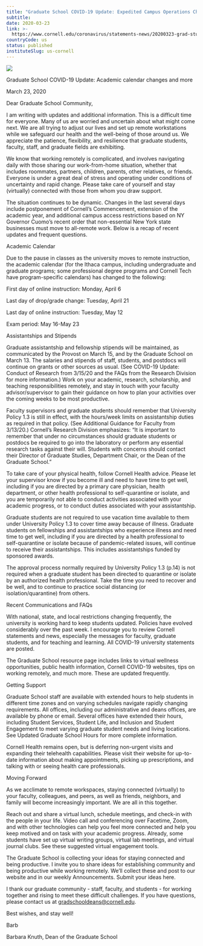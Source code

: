 ```yaml
---
title: "Graduate School COVID-19 Update: Expedited Campus Operations Changes"
subtitle: 
date: 2020-03-23
link: >-
  https://www.cornell.edu/coronavirus/statements-news/20200323-grad-students-calendar-changes.cfm
countryCode: us
status: published
instituteSlug: us-cornell
---
```

![](https://www.cornell.edu/coronavirus/_assets/images/coronavirus-highres.jpg)

Graduate School COVID-19 Update: Academic calendar changes and more

March 23, 2020

Dear Graduate School Community,

I am writing with updates and additional information. This is a difficult time for everyone. Many of us are worried and uncertain about what might come next. We are all trying to adjust our lives and set up remote workstations while we safeguard our health and the well-being of those around us. We appreciate the patience, flexibility, and resilience that graduate students, faculty, staff, and graduate fields are exhibiting.

We know that working remotely is complicated, and involves navigating daily with those sharing our work-from-home situation, whether that includes roommates, partners, children, parents, other relatives, or friends. Everyone is under a great deal of stress and operating under conditions of uncertainty and rapid change. Please take care of yourself and stay (virtually) connected with those from whom you draw support.

The situation continues to be dynamic. Changes in the last several days include postponement of Cornell’s Commencement, extension of the academic year, and additional campus access restrictions based on NY Governor Cuomo’s recent order that non-essential New York state businesses must move to all-remote work. Below is a recap of recent updates and frequent questions.

Academic Calendar

Due to the pause in classes as the university moves to remote instruction, the academic calendar (for the Ithaca campus, including undergraduate and graduate programs; some professional degree programs and Cornell Tech have program-specific calendars) has changed to the following:

First day of online instruction: Monday, April 6

Last day of drop/grade change: Tuesday, April 21

Last day of online instruction: Tuesday, May 12

Exam period: May 16-May 23

Assistantships and Stipends

Graduate assistantship and fellowship stipends will be maintained, as communicated by the Provost on March 15, and by the Graduate School on March 13. The salaries and stipends of staff, students, and postdocs will continue on grants or other sources as usual. (See COVID-19 Update: Conduct of Research from 3/15/20 and the FAQs from the Research Division for more information.) Work on your academic, research, scholarship, and teaching responsibilities remotely, and stay in touch with your faculty advisor/supervisor to gain their guidance on how to plan your activities over the coming weeks to be most productive.

Faculty supervisors and graduate students should remember that University Policy 1.3 is still in effect, with the hours/week limits on assistantship duties as required in that policy. (See Additional Guidance for Faculty from 3/13/20.) Cornell’s Research Division emphasizes: “It is important to remember that under no circumstances should graduate students or postdocs be required to go into the laboratory or perform any essential research tasks against their will. Students with concerns should contact their Director of Graduate Studies, Department Chair, or the Dean of the Graduate School.”

To take care of your physical health, follow Cornell Health advice. Please let your supervisor know if you become ill and need to have time to get well, including if you are directed by a primary care physician, health department, or other health professional to self-quarantine or isolate, and you are temporarily not able to conduct activities associated with your academic progress, or to conduct duties associated with your assistantship.

Graduate students are not required to use vacation time available to them under University Policy 1.3 to cover time away because of illness. Graduate students on fellowships and assistantships who experience illness and need time to get well, including if you are directed by a health professional to self-quarantine or isolate because of pandemic-related issues, will continue to receive their assistantships. This includes assistantships funded by sponsored awards.

The approval process normally required by University Policy 1.3 (p.14) is not required when a graduate student has been directed to quarantine or isolate by an authorized health professional. Take the time you need to recover and be well, and to continue to practice social distancing (or isolation/quarantine) from others.

Recent Communications and FAQs

With national, state, and local restrictions changing frequently, the university is working hard to keep students updated. Policies have evolved considerably over the past week. I encourage you to review Cornell statements and news, especially the messages for faculty, graduate students, and for teaching and learning. All COVID-19 university statements are posted.

The Graduate School resource page includes links to virtual wellness opportunities, public health information, Cornell COVID-19 websites, tips on working remotely, and much more. These are updated frequently.

Getting Support

Graduate School staff are available with extended hours to help students in different time zones and on varying schedules navigate rapidly changing requirements. All offices, including our administrative and deans offices, are available by phone or email. Several offices have extended their hours, including Student Services, Student Life, and Inclusion and Student Engagement to meet varying graduate student needs and living locations. See Updated Graduate School Hours for more complete information.

Cornell Health remains open, but is deferring non-urgent visits and expanding their telehealth capabilities. Please visit their website for up-to-date information about making appointments, picking up prescriptions, and talking with or seeing health care professionals.

Moving Forward

As we acclimate to remote workspaces, staying connected (virtually) to your faculty, colleagues, and peers, as well as friends, neighbors, and family will become increasingly important. We are all in this together.

Reach out and share a virtual lunch, schedule meetings, and check-in with the people in your life. Video call and conferencing over Facetime, Zoom, and with other technologies can help you feel more connected and help you keep motived and on task with your academic progress. Already, some students have set up virtual writing groups, virtual lab meetings, and virtual journal clubs. See these suggested virtual engagement tools.

The Graduate School is collecting your ideas for staying connected and being productive. I invite you to share ideas for establishing community and being productive while working remotely. We’ll collect these and post to our website and in our weekly Announcements. Submit your ideas here.

I thank our graduate community - staff, faculty, and students - for working together and rising to meet these difficult challenges. If you have questions, please contact us at gradschooldeans@cornell.edu.

Best wishes, and stay well!

Barb

Barbara Knuth, Dean of the Graduate School
